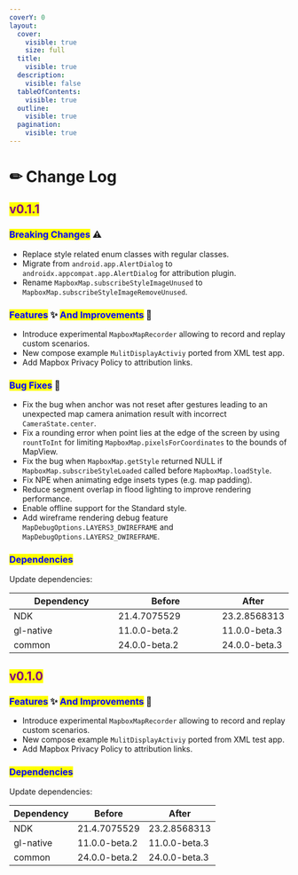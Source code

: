 ```yaml
---
coverY: 0
layout:
  cover:
    visible: true
    size: full
  title:
    visible: true
  description:
    visible: false
  tableOfContents:
    visible: true
  outline:
    visible: true
  pagination:
    visible: true
---
```


# ✏ Change Log

## <mark style="color:purple;">v0.1.1</mark>

### <mark style="color:blue;">Breaking Changes</mark>  ⚠️

* Replace style related enum classes with regular classes.
* Migrate from `android.app.AlertDialog` to `androidx.appcompat.app.AlertDialog` for attribution plugin.
* Rename `MapboxMap.subscribeStyleImageUnused` to `MapboxMap.subscribeStyleImageRemoveUnused`.

### <mark style="color:blue;">Features</mark> ✨ <mark style="color:blue;">And Improvements</mark> 🏁

* Introduce experimental `MapboxMapRecorder` allowing to record and replay custom scenarios.
* New compose example `MulitDisplayActiviy` ported from XML test app.
* Add Mapbox Privacy Policy to attribution links.

### <mark style="color:blue;">Bug Fixes</mark> 🐞

* Fix the bug when anchor was not reset after gestures leading to an unexpected map camera animation result with incorrect `CameraState.center`.
* Fix a rounding error when point lies at the edge of the screen by using `rountToInt` for limiting `MapboxMap.pixelsForCoordinates` to the bounds of MapView.
* Fix the bug when `MapboxMap.getStyle` returned NULL if `MapboxMap.subscribeStyleLoaded` called before `MapboxMap.loadStyle`.
* Fix NPE when animating edge insets types (e.g. map padding).
* Reduce segment overlap in flood lighting to improve rendering performance.
* Enable offline support for the Standard style.
* Add wireframe rendering debug feature `MapDebugOptions.LAYERS3_DWIREFRAME` and `MapDebugOptions.LAYERS2_DWIREFRAME`.

### <mark style="color:blue;">Dependencies</mark>

Update dependencies:

<table><thead><tr><th width="254">Dependency</th><th width="236.33333333333331">Before</th><th>After</th></tr></thead><tbody><tr><td>NDK</td><td>21.4.7075529</td><td>23.2.8568313</td></tr><tr><td>gl-native</td><td>11.0.0-beta.2</td><td>11.0.0-beta.3</td></tr><tr><td>common</td><td>24.0.0-beta.2</td><td>24.0.0-beta.3</td></tr></tbody></table>

##

## <mark style="color:purple;">v0.1.0</mark>

### <mark style="color:blue;">Features</mark> ✨ <mark style="color:blue;">And Improvements</mark> 🏁

* Introduce experimental `MapboxMapRecorder` allowing to record and replay custom scenarios.
* New compose example `MulitDisplayActiviy` ported from XML test app.
* Add Mapbox Privacy Policy to attribution links.

### <mark style="color:blue;">Dependencies</mark>

Update dependencies:

| Dependency | Before        | After         |
| ---------- | ------------- | ------------- |
| NDK        | 21.4.7075529  | 23.2.8568313  |
| gl-native  | 11.0.0-beta.2 | 11.0.0-beta.3 |
| common     | 24.0.0-beta.2 | 24.0.0-beta.3 |
